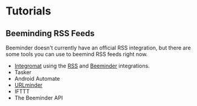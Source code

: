# Tutorials

## Beeminding RSS Feeds

Beeminder doesn't currently have an official RSS integration, but there are some tools you can use to beemind RSS feeds right now.

- [Integromat](https://www.integromat.com/en/) using the [RSS](https://www.integromat.com/en/integrations/rss) and [Beeminder](https://www.integromat.com/en/integrations/beeminder) integrations.
- Tasker
- Android Automate
- [URLminder](https://help.beeminder.com/article/88-urlminder)
- IFTTT
- The Beeminder API

